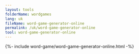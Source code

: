 ```yaml
---
layout: tools
folderName: wordgames
lang: uk
fileName: word-game-generator-online
permalink: /uk/word-game-generator-online
tool: word-game-generator-online
---
```

{%- include word-game/word-game-generator-online.html -%}
